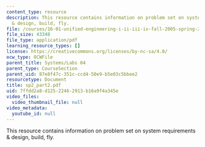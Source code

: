```yaml
---
content_type: resource
description: This resource contains information on problem set on system requirements
  & design, build, fly.
file: /courses/16-01-unified-engineering-i-ii-iii-iv-fall-2005-spring-2006/7ffdd2a8d12522462913b16a9f4a345e_sp2_part2.pdf
file_size: 43348
file_type: application/pdf
learning_resource_types: []
license: https://creativecommons.org/licenses/by-nc-sa/4.0/
ocw_type: OCWFile
parent_title: Systems/Labs 04
parent_type: CourseSection
parent_uid: 87e8f47c-351c-ccd4-50e9-b5e03c5bbee2
resourcetype: Document
title: sp2_part2.pdf
uid: 7ffdd2a8-d125-2246-2913-b16a9f4a345e
video_files:
  video_thumbnail_file: null
video_metadata:
  youtube_id: null
---
```

This resource contains information on problem set on system requirements & design, build, fly.